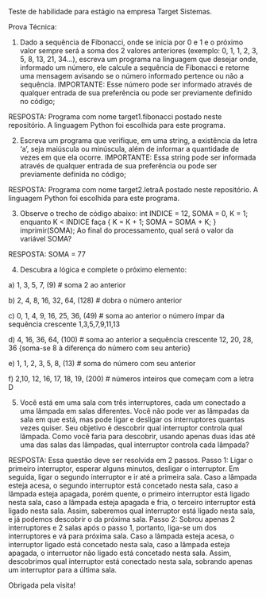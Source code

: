 Teste de habilidade para estágio na empresa Target Sistemas.

Prova Técnica:

1) Dado a sequência de Fibonacci, onde se inicia por 0 e 1 e o próximo valor sempre será a soma dos 2 valores anteriores (exemplo: 0, 1, 1, 2, 3, 5, 8, 13, 21, 34...), escreva um programa na linguagem que desejar onde, informado um número, ele calcule a sequência de Fibonacci e retorne uma mensagem avisando se o número informado pertence ou não a sequência.
IMPORTANTE: Esse número pode ser informado através de qualquer entrada de sua preferência ou pode ser previamente definido no código;


RESPOSTA: Programa com nome target1.fibonacci postado neste repositório. A linguagem Python foi escolhida para este programa.




2) Escreva um programa que verifique, em uma string, a existência da letra ‘a’, seja maiúscula ou minúscula, além de informar a quantidade de vezes em que ela ocorre.
IMPORTANTE: Essa string pode ser informada através de qualquer entrada de sua preferência ou pode ser previamente definida no código;


RESPOSTA: Programa com nome target2.letraA postado neste repositório. A linguagem Python foi escolhida para este programa.




3) Observe o trecho de código abaixo: int INDICE = 12, SOMA = 0, K = 1; enquanto K < INDICE faça { K = K + 1; SOMA = SOMA + K; } imprimir(SOMA);
Ao final do processamento, qual será o valor da variável SOMA?

RESPOSTA: SOMA = 77


4) Descubra a lógica e complete o próximo elemento:

a) 1, 3, 5, 7, (9)  # soma 2 ao anterior

b) 2, 4, 8, 16, 32, 64, (128) # dobra o número anterior

c) 0, 1, 4, 9, 16, 25, 36, (49) # soma ao anterior o número ímpar da sequência crescente 1,3,5,7,9,11,13

d) 4, 16, 36, 64, (100) # soma ao anterior a sequência crescente 12, 20, 28, 36 {soma-se 8 à diferença do número com seu anterio}

e) 1, 1, 2, 3, 5, 8, (13) # soma do número com seu anterior

f) 2,10, 12, 16, 17, 18, 19, (200) # números inteiros que começam com a letra D


5) Você está em uma sala com três interruptores, cada um conectado a uma lâmpada em salas diferentes. Você não pode ver as lâmpadas da sala em que está, mas pode ligar e desligar os interruptores quantas vezes quiser. Seu objetivo é descobrir qual interruptor controla qual lâmpada. Como você faria para descobrir, usando apenas duas idas até uma das salas das lâmpadas, qual interruptor controla cada lâmpada?

RESPOSTA: Essa questão deve ser resolvida em 2 passos. 
Passo 1: Ligar o primeiro interruptor, esperar alguns minutos, desligar o interruptor. Em seguida, ligar o segundo interruptor e ir até a primeira sala. Caso a lâmpada esteja acesa, o segundo interruptor está concetado nesta sala, caso a lâmpada esteja apagada, porém quente, o primeiro interruptor está ligado nesta sala, caso a lâmpada esteja apagada e fria, o terceiro interruptor está ligado nesta sala. Assim, saberemos qual interruptor está ligado nesta sala, e já podemos descobrir o da próxima sala. 
Passo 2: Sobrou apenas 2 interruptores e 2 salas após o passo 1, portanto, liga-se um dos interruptores e vá para próxima sala. Caso a lâmpada esteja acesa, o interruptor ligado está concetado nesta sala, caso a lâmpada esteja apagada, o interruotor não ligado está concetado nesta sala. Assim, descobrimos qual interruptor está conectado nesta sala, sobrando apenas um interruptor para a última sala.


Obrigada pela visita!
